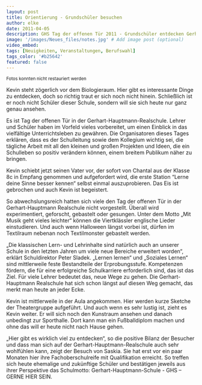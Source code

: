 ```yaml
---
layout: post
title: Orientierung - Grundschüler besuchen
author: elke
date: 2011-04-05
description: GHS Tag der offenen Tür 2011 - Grundschüler entdecken Gerhart-Hauptmann-Realschule
image: '/images/Neues_files/notes.jpg' # Add image post (optional)
video_embed:
tags: [Neuigkeiten, Veranstaltungen, Berufswahl]
tags_color: '#b25642'
featured: false
---
```


<small> Fotos konnten nicht restauriert werden</small>

Kevin steht zögerlich vor dem Biologieraum. Hier gibt es interessante Dinge zu entdecken, doch so richtig traut er sich noch nicht hinein. Schließlich ist er noch nicht Schüler dieser Schule, sondern will sie sich heute nur ganz genau ansehen.

Es ist Tag der offenen Tür in der Gerhart-Hauptmann-Realschule. Lehrer und Schüler haben im Vorfeld  vieles vorbereitet, um einen Einblick in das vielfältige Unterrichtsleben zu gewähren. Die Organisatoren dieses Tages erklären, dass es der Schulleitung sowie dem Kollegium wichtig sei, die tägliche Arbeit mit all den kleinen und großen Projekten und Ideen, die ein Schulleben so positiv verändern können, einem breitem Publikum näher zu bringen.

Kevin schiebt jetzt seinen Vater vor, der sofort von Chantal aus der Klasse 8c in Empfang genommen und aufgefordert wird, die erste Station “Lerne deine Sinne besser kennen“ selbst einmal auszuprobieren. Das Eis ist gebrochen und auch Kevin ist begeistert.

So abwechslungsreich hatten sich viele den Tag der offenen Tür in der Gerhart-Hauptmann Realschule nicht vorgestellt. Überall wird experimentiert, geforscht, gebastelt oder gesungen. Unter dem Motto „Mit Musik geht vieles leichter“ können die Viertklässler englische Lieder einstudieren. Und auch wenn Halloween längst vorbei ist, dürfen  im Textilraum nebenan noch Textilmonster gebastelt werden.

„Die klassischen Lern- und Lehrinhalte sind natürlich auch an unserer Schule in den letzten Jahren um viele neue Bereiche erweitert worden“, erklärt Schuldirektor Peter Sladek. „Lernen lernen“ und „Soziales Lernen“ sind mittlerweile feste Bestandteile der Erprobungsstufe. Kompetenzen fördern, die für eine erfolgreiche Schulkarriere erforderlich sind, das ist das Ziel. Für viele Lehrer bedeutet das, neue Wege zu gehen. Die Gerhart-Hauptmann Realschule hat sich schon längst auf diesen Weg gemacht, das merkt man heute an jeder Ecke.

Kevin ist mittlerweile in der Aula angekommen. Hier werden kurze Sketche der Theatergruppe aufgeführt. Und auch wenn es sehr lustig ist, zieht es Kevin weiter. Er will sich noch den Kunstraum ansehen und danach unbedingt zur Sporthalle. Dort kann man ein Fußballdiplom machen und ohne das will er heute nicht nach Hause gehen.

„Hier gibt es wirklich viel zu entdecken“, so die positive Bilanz der Besucher und dass man sich auf der Gerhart-Hauptmann-Realschule auch sehr wohlfühlen kann, zeigt der Besuch von Saskia. Sie hat erst vor ein paar Monaten hier ihre Fachoberschulreife mit Qualifikation erreicht. So treffen sich heute ehemalige und zukünftige Schüler und bestätigen jeweils aus ihrer Perspektive das Schulmotto: Gerhart-Hauptmann-Schule - GHS – GERNE HIER SEIN.
